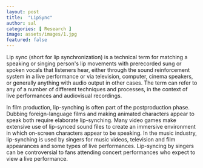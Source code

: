 ```yaml
---
layout: post
title:  "LipSync"
author: sal
categories: [ Research ]
image: assets/images/1.jpg
featured: false
---
```


Lip sync (short for lip synchronization) is a technical term for matching a speaking or singing person's lip movements with prerecorded sung or spoken vocals that listeners hear, either through the sound reinforcement system in a live performance or via television, computer, cinema speakers, or generally anything with audio output in other cases. The term can refer to any of a number of different techniques and processes, in the context of live performances and audiovisual recordings.

In film production, lip-synching is often part of the postproduction phase. Dubbing foreign-language films and making animated characters appear to speak both require elaborate lip-synching. Many video games make extensive use of lip-synced sound files to create an immersive environment in which on-screen characters appear to be speaking. In the music industry, lip-synching is used by singers for music videos, television and film appearances and some types of live performances. Lip-syncing by singers can be controversial to fans attending concert performances who expect to view a live performance.
